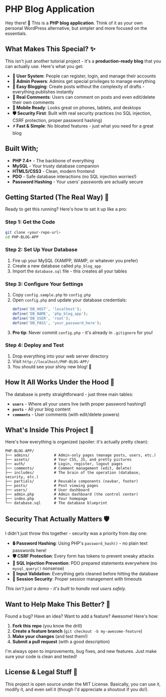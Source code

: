 # PHP Blog Application

Hey there! 👋 This is a **PHP blog application**. Think of it as your own personal WordPress alternative, but simpler and more focused on the essentials.

## What Makes This Special? ✨

This isn't just another tutorial project - it's a **production-ready blog** that you can actually use. Here's what you get:

- **🔐 User System**: People can register, login, and manage their accounts
- **👑 Admin Powers**: Admins get special privileges to manage everything
- **📝 Easy Blogging**: Create posts without the complexity of drafts - everything publishes instantly
- **💬 Real Comments**: Users can comment on posts and even edit/delete their own comments
- **📱 Mobile Ready**: Looks great on phones, tablets, and desktops
- **🛡️ Security First**: Built with real security practices (no SQL injection, CSRF protection, proper password hashing)
- **⚡ Fast & Simple**: No bloated features - just what you need for a great blog

## Built With;

- **PHP 7.4+** - The backbone of everything
- **MySQL** - Your trusty database companion
- **HTML5/CSS3** - Clean, modern frontend
- **PDO** - Safe database interactions (no SQL injection worries!)
- **Password Hashing** - Your users' passwords are actually secure

## Getting Started (The Real Way) 🚀

Ready to get this running? Here's how to set it up like a pro:

### Step 1: Get the Code

```bash
git clone <your-repo-url>
cd PHP-BLOG-APP
```

### Step 2: Set Up Your Database

1. Fire up your MySQL (XAMPP, WAMP, or whatever you prefer)
2. Create a new database called `php_blog_app`
3. Import the `database.sql` file - this creates all your tables

### Step 3: Configure Your Settings

1. Copy `config.sample.php` to `config.php`
2. Open `config.php` and update your database credentials:
   ```php
   define('DB_HOST', 'localhost');
   define('DB_NAME', 'php_blog_app');
   define('DB_USER', 'root');
   define('DB_PASS', 'your_password_here');
   ```
3. **Pro tip**: Never commit `config.php` - it's already in `.gitignore` for you!

### Step 4: Deploy and Test

1. Drop everything into your web server directory
2. Visit `http://localhost/PHP-BLOG-APP/`
3. You should see your shiny new blog! 🎉

## How It All Works Under the Hood 🔧

The database is pretty straightforward - just three main tables:

- **`users`** - Where all your users live (with proper password hashing!)
- **`posts`** - All your blog content
- **`comments`** - User comments (with edit/delete powers)

## What's Inside This Project 📁

Here's how everything is organized (spoiler: it's actually pretty clean):

```
PHP-BLOG-APP/
├── admins/           # Admin-only pages (manage posts, users, etc.)
├── assets/           # Your CSS, JS, and pretty pictures
├── auth/             # Login, register, logout pages
├── comments/         # Comment management (edit, delete)
├── includes/         # The brain of the operation (database, security, etc.)
├── partials/         # Reusable components (navbar, footer)
├── posts/            # Post viewing pages
├── users/            # User dashboard
├── admin.php         # Admin dashboard (the control center)
├── index.php         # Your homepage
└── database.sql      # The database blueprint
```

## Security That Actually Matters 🛡️

I didn't just throw this together - security was a priority from day one:

- **🔒 Password Hashing**: Using PHP's `password_hash()` - no plain text passwords here!
- **🛡️ CSRF Protection**: Every form has tokens to prevent sneaky attacks
- **💉 SQL Injection Prevention**: PDO prepared statements everywhere (no `mysql_query()` nonsense)
- **🧹 Input Validation**: Everything gets cleaned before hitting the database
- **🔐 Session Security**: Proper session management with timeouts

_This isn't just a demo - it's built to handle real users safely._

## Want to Help Make This Better? 🤝

Found a bug? Have an idea? Want to add a feature? Awesome! Here's how:

1. **Fork this repo** (you know the drill)
2. **Create a feature branch** (`git checkout -b my-awesome-feature`)
3. **Make your changes** (and test them!)
4. **Submit a pull request** (with a good description)

I'm always open to improvements, bug fixes, and new features. Just make sure your code is clean and tested!

## License & Legal Stuff 📄

This project is open source under the MIT License. Basically, you can use it, modify it, and even sell it (though I'd appreciate a shoutout if you do!).
